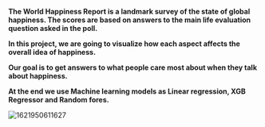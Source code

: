 **The World Happiness Report is a landmark survey of the state of global happiness. The scores are based on answers to the main life evaluation question asked in the poll.**

**In this project, we are going to visualize how each aspect affects the overall idea of happiness.** 

**Our goal is to get answers to what people care most about when they talk about happiness.** 

**At the end we use Machine learning models as Linear regression, XGB Regressor and Random fores.**


![1621950611627](https://user-images.githubusercontent.com/73969654/156853547-59123c64-2594-4ee1-a116-8a30ad43dcdc.png)
